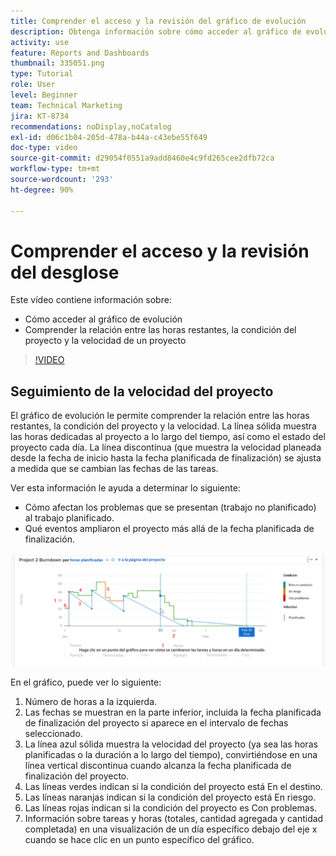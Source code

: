 ```yaml
---
title: Comprender el acceso y la revisión del gráfico de evolución
description: Obtenga información sobre cómo acceder al gráfico de evolución y comprenda la relación entre las horas restantes, las condiciones del proyecto y la velocidad del proyecto en [!UICONTROL Análisis mejorado].
activity: use
feature: Reports and Dashboards
thumbnail: 335051.png
type: Tutorial
role: User
level: Beginner
team: Technical Marketing
jira: KT-8734
recommendations: noDisplay,noCatalog
exl-id: d06c1b04-205d-478a-b44a-c43ebe55f649
doc-type: video
source-git-commit: d29054f0551a9add8460e4c9fd265cee2dfb72ca
workflow-type: tm+mt
source-wordcount: '293'
ht-degree: 90%

---
```


# Comprender el acceso y la revisión del desglose

Este vídeo contiene información sobre:

* Cómo acceder al gráfico de evolución
* Comprender la relación entre las horas restantes, la condición del proyecto y la velocidad de un proyecto

>[!VIDEO](https://video.tv.adobe.com/v/335051/?quality=12&learn=on)

## Seguimiento de la velocidad del proyecto

El gráfico de evolución le permite comprender la relación entre las horas restantes, la condición del proyecto y la velocidad. La línea sólida muestra las horas dedicadas al proyecto a lo largo del tiempo, así como el estado del proyecto cada día. La línea discontinua (que muestra la velocidad planeada desde la fecha de inicio hasta la fecha planificada de finalización) se ajusta a medida que se cambian las fechas de las tareas.

Ver esta información le ayuda a determinar lo siguiente:

* Cómo afectan los problemas que se presentan (trabajo no planificado) al trabajo planificado.
* Qué eventos ampliaron el proyecto más allá de la fecha planificada de finalización.

![Imagen que muestra un gráfico de evolución con números en las áreas descritas en las viñetas siguientes](assets/section-2-9.png)

En el gráfico, puede ver lo siguiente:

1. Número de horas a la izquierda.
1. Las fechas se muestran en la parte inferior, incluida la fecha planificada de finalización del proyecto si aparece en el intervalo de fechas seleccionado.
1. La línea azul sólida muestra la velocidad del proyecto (ya sea las horas planificadas o la duración a lo largo del tiempo), convirtiéndose en una línea vertical discontinua cuando alcanza la fecha planificada de finalización del proyecto.
1. Las líneas verdes indican si la condición del proyecto está En el destino.
1. Las líneas naranjas indican si la condición del proyecto está En riesgo.
1. Las líneas rojas indican si la condición del proyecto es Con problemas.
1. Información sobre tareas y horas (totales, cantidad agregada y cantidad completada) en una visualización de un día específico debajo del eje x cuando se hace clic en un punto específico del gráfico.
